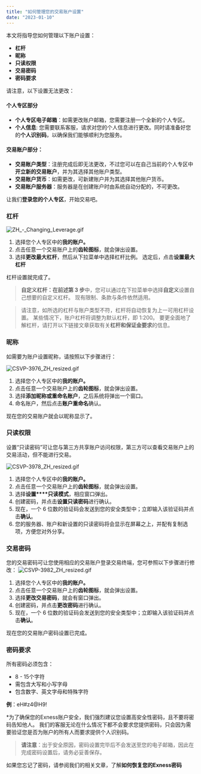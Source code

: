 ```yaml
---
title: "如何管理您的交易账户设置"
date: "2023-01-10"
---
```


本文将指导您如何管理以下账户设置：

- **杠杆**
- **昵称**
- **只读权限**
- **交易密码**
- **密码要求**

请注意，以下设置无法更改：

#### 个人专区部分

- **个人专区电子邮箱**：如需更改账户邮箱，您需要注册一个全新的个人专区。
- **个人信息**: 您需要联系客服，请求对您的个人信息进行更改。同时请准备好您的**个人识别码**，以确保我们能够顺利为您服务。

#### 交易账户部分：

- **交易账户类型**：注册完成后即无法更改，不过您可以在自己当前的个人专区中**开立新的交易账户**，并为其选择其他账户类型。
- **交易账户货币**：如需更改，可新建账户并为其选择其他账户货币。
- **交易账户服务器**：服务器是在创建账户时由系统自动分配的，不可更改。

让我们**登录您的个人专区**，开始交易吧。

### 杠杆

![ZH_-_Changing_Leverage.gif](https://get.exness.help/hc/article_attachments/7112646716050/ZH_-_Changing_Leverage.gif)

1. 选择您个人专区中的**我的账户。**
2. 点击任意一个交易账户上的**齿轮图标**，就会弹出设置。
3. 选择**更改最大杠杆**，然后从下拉菜单中选择杠杆比例。 选定后，点击**设置最大杠杆**

杠杆设置就完成了。

> **自定义杠杆：**在前述**第 3 步**中，您可以通过在下拉菜单中选择**自定义**设置自己想要的自定义杠杆。 现有限制、条款与条件依然适用。

> 请注意，如所选的杠杆与账户类型不符，杠杆将自动恢复为上一可用杠杆设置。 某些情况下，账户杠杆将调整为默认杠杆，即 1:200。 要更全面地了解杠杆，请打开以下链接文章获取有关**杠杆和保证金要求**的信息。

### 昵称

如需要为账户设置昵称，请按照以下步骤进行：

![CSVP-3976_ZH_resized.gif](https://get.exness.help/hc/article_attachments/7112884819346/CSVP-3976_ZH_resized.gif)

1. 选择您个人专区中的**我的账户。**
2. 点击任意一个交易账户上的**齿轮图标**，就会弹出设置。
3. 选择**添加昵称或重命名账户**，之后系统将弹出一个窗口。
4. 命名账户，然后点击**账户重命名**确认。

现在您的交易账户就会以昵称显示了。

### 只读权限

设置“只读密码”可让您与第三方共享账户访问权限，第三方可以查看交易账户上的交易活动，但不能进行交易。

![CSVP-3978_ZH_resized.gif](https://get.exness.help/hc/article_attachments/7113117662354/CSVP-3978_ZH_resized.gif)

1. 选择您个人专区中的**我的账户。**
2. 点击任意一个交易账户上的**齿轮图标**，就会弹出设置。
3. 选择**设置****只读模式**，相应窗口弹出。
4. 创建密码，并点击**设置只读密码**进行确认。
5. 现在，一个 6 位数的验证码会发送到您的安全类型中；立即输入该验证码并点击**确认**。
6. 您的服务器、账户和新设置的只读密码将会显示在屏幕之上，并配有复制选项，方便您对外分享。

### 交易密码

您的交易密码可让您使用相应的交易账户登录交易终端，您可参照以下步骤进行修改： ![CSVP-3982_ZH_resized.gif](https://get.exness.help/hc/article_attachments/7113269016722/CSVP-3982_ZH_resized.gif)

1. 选择您个人专区中的**我的账户。**
2. 点击任意一个交易账户上的**齿轮图标**，就会弹出设置。
3. 选择**更改交易密码**，就会有窗口弹出。
4. 创建密码，并点击**更改密码**进行确认。
5. 现在，一个 6 位数的验证码会发送到您的安全类型中；立即输入该验证码并点击**确认**。

现在您的交易账户密码设置已完成。

### 密码要求

所有密码必须包含：

- 8 - 15个字符
- 需包含大写和小写字母
- 包含数字、英文字母和特殊字符

**例**：eH#z4@H9!

*为了确保您的Exness账户安全，我们强烈建议您设置高安全性密码，且不要将密码告知他人。 我们的客服无论在什么情况下都不会要求您提供密码，只会因为需要验证您是否为账户的所有人而要求提供个人识别码。

> **请注意**：出于安全原因，密码设置完毕后不会发送至您的电子邮箱，因此在完成密码设置后，请务必妥善保存。

如果您忘记了密码，请参阅我们的相关文章，了解**如何恢复您的Exness密码**
